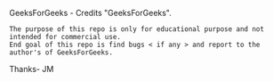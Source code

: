 GeeksForGeeks - Credits "GeeksForGeeks".

	The purpose of this repo is only for educational purpose and not intended for commercial use.
	End goal of this repo is find bugs < if any > and report to the author's of GeeksForGeeks.

Thanks- JM
